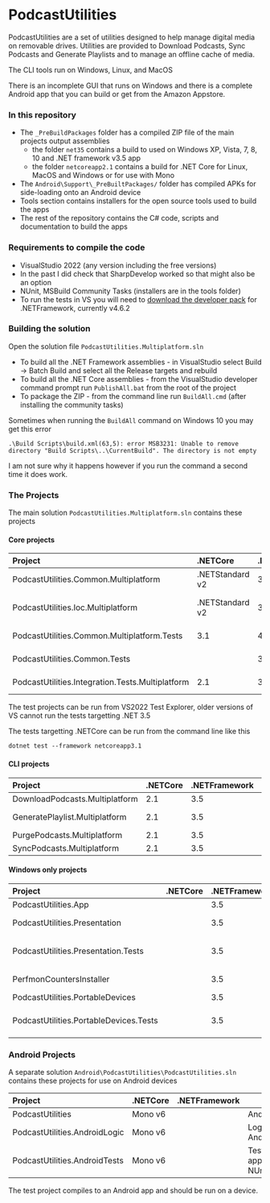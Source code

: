 # PodcastUtilities #

PodcastUtilities are a set of utilities designed to help manage digital media on removable drives. Utilities are provided to Download Podcasts, Sync Podcasts and Generate Playlists and to manage an offline cache of media.

The CLI tools run on Windows, Linux, and MacOS

There is an incomplete GUI that runs on Windows and there is a complete Android app that you can build or get from the Amazon Appstore.

### In this repository ###

* The `_PreBuildPackages` folder has a compiled ZIP file of the main projects output assemblies
  - the folder `net35` contains a build to used on Windows XP, Vista, 7, 8, 10 and .NET framework v3.5  app
  - the folder `netcoreapp2.1` contains a build for .NET Core for Linux, MacOS and Windows or for use with Mono
* The `Android\Support\_PreBuiltPackages/` folder has compiled APKs for side-loading onto an Android device
* Tools section contains installers for the open source tools used to build the apps
* The rest of the repository contains the C# code, scripts and documentation to build the apps

### Requirements to compile the code ###

* VisualStudio 2022 (any version including the free versions)
* In the past I did check that SharpDevelop worked so that might also be an option
* NUnit, MSBuild Community Tasks (installers are in the tools folder)
* To run the tests in VS you will need to [download the developer pack](https://dotnet.microsoft.com/en-us/download/visual-studio-sdks?cid=msbuild-developerpacks) for .NETFramework, currently v4.6.2

### Building the solution

Open the solution file `PodcastUtilities.Multiplatform.sln`

* To build all the .NET Framework assemblies - in VisualStudio select Build -> Batch Build and select all the Release targets and rebuild
* To build all the .NET Core assemblies - from the VisualStudio developer command prompt run `PublishAll.bat` from the root of the project
* To package the ZIP - from the command line run `BuildAll.cmd` (after installing the community tasks)

Sometimes when running the `BuildAll` command on Windows 10 you may get this error

```
.\Build Scripts\build.xml(63,5): error MSB3231: Unable to remove directory "Build Scripts\..\CurrentBuild". The directory is not empty
```

I am not sure why it happens however if you run the command a second time it does work.

### The Projects

The main solution `PodcastUtilities.Multiplatform.sln` contains these projects

#### Core projects

| Project                                           | .NETCore         | .NETFramework | Notes
|:--------------------------------------------------|:-----------------|:--------------|-------
| PodcastUtilities.Common.Multiplatform             | .NETStandard v2  | 3.5           | Core functionality
| PodcastUtilities.Ioc.Multiplatform                | .NETStandard v2  | 3.5           | Optional IoC container for the core assembly
| PodcastUtilities.Common.Multiplatform.Tests       | 3.1              | 4.6.2         | Core tests, NUnit/Moq
| PodcastUtilities.Common.Tests                     |                  | 3.5           | Core tests, NUnit/Rhino.Mocks
| PodcastUtilities.Integration.Tests.Multiplatform  | 2.1              | 3.5           | Integration tests, to be run on target

The test projects can be run from VS2022 Test Explorer, older versions of VS cannot run the tests targetting .NET 3.5

The tests targetting .NETCore can be run from the command line like this

```
dotnet test --framework netcoreapp3.1
```

#### CLI projects

| Project                                           | .NETCore         | .NETFramework | Notes
|:--------------------------------------------------|:-----------------|:--------------|-------
| DownloadPodcasts.Multiplatform                    | 2.1              | 3.5           | Downloader
| GeneratePlaylist.Multiplatform                    | 2.1              | 3.5           | Playlist generator
| PurgePodcasts.Multiplatform                       | 2.1              | 3.5           | Purger
| SyncPodcasts.Multiplatform                        | 2.1              | 3.5           | Sync

#### Windows only projects

| Project                                           | .NETCore         | .NETFramework | Notes
|:--------------------------------------------------|:-----------------|:--------------|-------
| PodcastUtilities.App                              |                  | 3.5           | Windows GUI
| PodcastUtilities.Presentation                     |                  | 3.5           | logic for Windows GUI
| PodcastUtilities.Presentation.Tests               |                  | 3.5           | tests for Windows GUI, NUnit/Rhino.Mocks
| PerfmonCountersInstaller                          |                  | 3.5           | Installer for the perfmon counters
| PodcastUtilities.PortableDevices                  |                  | 3.5           | MTP support
| PodcastUtilities.PortableDevices.Tests            |                  | 3.5           | Tests MTP support, NUnit/Rhino.Mocks

### Android Projects

A separate solution `Android\PodcastUtilities\PodcastUtilities.sln` contains these projects for use on Android devices

| Project                                           | .NETCore         | .NETFramework | Notes
|:--------------------------------------------------|:-----------------|:--------------|-------
| PodcastUtilities                                  | Mono v6          |               | Android app
| PodcastUtilities.AndroidLogic                     | Mono v6          |               | Logic for Android app
| PodcastUtilities.AndroidTests                     | Mono v6          |               | Tests for Android app, NUnit/FakeItEasy

The test project compiles to an Android app and should be run on a device.


